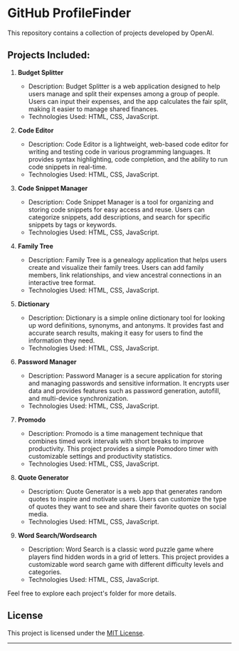 
# GitHub ProfileFinder

This repository contains a collection of projects developed by OpenAI.

## Projects Included:

1. **Budget Splitter**
   - Description: Budget Splitter is a web application designed to help users manage and split their expenses among a group of people. Users can input their expenses, and the app calculates the fair split, making it easier to manage shared finances.
   - Technologies Used: HTML, CSS, JavaScript.

2. **Code Editor**
   - Description: Code Editor is a lightweight, web-based code editor for writing and testing code in various programming languages. It provides syntax highlighting, code completion, and the ability to run code snippets in real-time.
   - Technologies Used: HTML, CSS, JavaScript.

3. **Code Snippet Manager**
   - Description: Code Snippet Manager is a tool for organizing and storing code snippets for easy access and reuse. Users can categorize snippets, add descriptions, and search for specific snippets by tags or keywords.
   - Technologies Used: HTML, CSS, JavaScript.

4. **Family Tree**
   - Description: Family Tree is a genealogy application that helps users create and visualize their family trees. Users can add family members, link relationships, and view ancestral connections in an interactive tree format.
   - Technologies Used: HTML, CSS, JavaScript.

5. **Dictionary**
   - Description: Dictionary is a simple online dictionary tool for looking up word definitions, synonyms, and antonyms. It provides fast and accurate search results, making it easy for users to find the information they need.
   - Technologies Used: HTML, CSS, JavaScript.

6. **Password Manager**
   - Description: Password Manager is a secure application for storing and managing passwords and sensitive information. It encrypts user data and provides features such as password generation, autofill, and multi-device synchronization.
   - Technologies Used: HTML, CSS, JavaScript.

7. **Promodo**
   - Description: Promodo is a time management technique that combines timed work intervals with short breaks to improve productivity. This project provides a simple Pomodoro timer with customizable settings and productivity statistics.
   - Technologies Used: HTML, CSS, JavaScript.

8. **Quote Generator**
   - Description: Quote Generator is a web app that generates random quotes to inspire and motivate users. Users can customize the type of quotes they want to see and share their favorite quotes on social media.
   - Technologies Used: HTML, CSS, JavaScript.

9. **Word Search/Wordsearch**
   - Description: Word Search is a classic word puzzle game where players find hidden words in a grid of letters. This project provides a customizable word search game with different difficulty levels and categories.
   - Technologies Used: HTML, CSS, JavaScript.

Feel free to explore each project's folder for more details.

## License

This project is licensed under the [MIT License](LICENSE).

---

